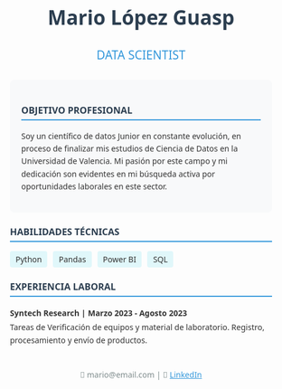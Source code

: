 <div style="font-family: 'Segoe UI', Arial, sans-serif; max-width: 800px; margin: 0 auto; padding: 20px; color: #333;">
  
  <!-- Header con nombre y título -->
  <div style="text-align: center; margin-bottom: 30px;">
    <h1 style="color: #2c3e50; font-size: 2.5em;">Mario López Guasp</h1>
    <h2 style="color: #3498db; font-weight: 300;">DATA SCIENTIST</h2>
  </div>

  <!-- Sección Objetivo -->
  <div style="background: #f8f9fa; padding: 20px; border-radius: 8px; margin-bottom: 20px;">
    <h3 style="color: #2c3e50; border-bottom: 2px solid #3498db; padding-bottom: 5px;">OBJETIVO PROFESIONAL</h3>
    <p style="line-height: 1.6;">Soy un científico de datos Junior en constante evolución, en proceso de finalizar mis estudios de Ciencia de Datos en la Universidad de Valencia. Mi pasión por este campo y mi dedicación son evidentes en mi búsqueda activa por oportunidades laborales en este sector.</p>
  </div>

  <!-- Sección Habilidades -->
  <div style="margin-bottom: 20px;">
    <h3 style="color: #2c3e50; border-bottom: 2px solid #3498db; padding-bottom: 5px;">HABILIDADES TÉCNICAS</h3>
    <div style="display: flex; flex-wrap: wrap; gap: 10px;">
      <span style="background: #e0f7fa; padding: 5px 10px; border-radius: 4px;">Python</span>
      <span style="background: #e0f7fa; padding: 5px 10px; border-radius: 4px;">Pandas</span>
      <span style="background: #e0f7fa; padding: 5px 10px; border-radius: 4px;">Power BI</span>
      <span style="background: #e0f7fa; padding: 5px 10px; border-radius: 4px;">SQL</span>
      <!-- Añade más habilidades -->
    </div>
  </div>

  <!-- Sección Experiencia -->
  <div style="margin-bottom: 20px;">
    <h3 style="color: #2c3e50; border-bottom: 2px solid #3498db; padding-bottom: 5px;">EXPERIENCIA LABORAL</h3>
    <div style="margin-bottom: 15px;">
      <h4 style="margin-bottom: 5px;">Syntech Research | Marzo 2023 - Agosto 2023</h4>
      <p style="margin: 0; line-height: 1.6;">Tareas de Verificación de equipos y material de laboratorio. Registro, procesamiento y envío de productos.</p>
    </div>
    <!-- Añade más experiencias -->
  </div>

  <!-- Footer con contacto -->
  <div style="text-align: center; margin-top: 40px; color: #7f8c8d;">
    <p>📧 mario@email.com | 🔗 <a href="https://linkedin.com/in/tuperfil" style="color: #3498db;">LinkedIn</a></p>
  </div>

</div>
